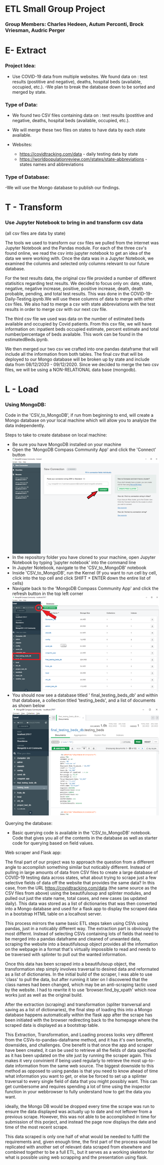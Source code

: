# ETL Small Group Project
### Group Members: Charles Hedeen, Autum Perconti, Brock Vriesman, Audric Perger


# E- Extract
### Project Idea: 
* Use COVID-19 data from multiple websites. We found data on : test results (postitive and negative), deaths, hospital beds (available, occupied, etc.).
-We plan to break the database down to be sorted and merged by state.

### Type of Data:
 * We found two CSV files containing data on : test results (postitive and negative, deaths, hospital beds (available, occupied, etc.).
 * We will merge these two files on states to have data by each state available.

* Websites:
    * https://covidtracking.com/data - daily testing data by state
    * https://worldpopulationreview.com/states/state-abbreviations - states names and abbreviations

### Type of Database:
-We will use the Mongo database to publish our findings.


# T - Transform
### Use Jupyter Notebook to bring in and transform csv data
(all csv files are data by state)

The tools we used to transform our csv files we pulled from the internet was Jupyter Notebook and the Pandas module. For each of the three csv's found online, we read the csv into jupyter notebook to get an idea of the data we were working with. Once the data was in a Jupyter Notebook, we examined the columns and selected only columns relevant to our future database.

For the test results data, the original csv file provided a number of different statisitics regarding test results. We decided to focus only on: date, state, negative, negative increase, positive, positive increase, death, death probable, pending, and total test results. This was done in the COVID-19-Daily-Testing.ipynb.We will use these columns of data to merge with other csv files.
We also had to merge a csv with state abbreviations with the test results in order to merge csv with our next csv file.

The third csv file we used was data on the number of estimated beds available and occupied by Covid patients. From this csv file, we will have information on: inpatient beds occupied estimate, percent estimate and total number/percentage of beds available. This work can be found in the estimatedBeds.ipynb.

We then merged our two csv we crafted into one pandas dataframe that will include all the information from both tables. The final csv that will be deployed to our Mongo database will be broken up by state and include data from 08/12/2020 - 09/12/2020. Since we decided to merge the two csv files, we will be using a NON-RELATIONAL data base (mongodb). 


# L - Load
### Using MongoDB:
Code in the 'CSV_to_MongoDB', if run from beginning to end, will create a Mongo database on your local machine which will allow you to analyize the data independently.

Steps to take to create database on local machine:
* Be sure you have MongoDB installed on your machine
* Open the 'MongoDB Compass Community App' and click the 'Connect' button
![MongoDB Compass Community App Home Page](/Readme_files/Images/MongoDB_Home_Screen.png)
* In the repository folder you have cloned to your machine, open Jupyter Notebook by typing 'jupyter notebook' into the command line
* In Jupyter Notebook, navigate to the 'CSV_to_MongoDB' notebook
* Inside 'CSV_to_MongoDB', run the Kernel (If you want to run cell by cell, click into the top cell and click SHIFT + ENTER down the entire list of cells)
* Navigate back to the 'MongoDB Compass Community App' and click the refresh button in the top left corner
![Refresh DB List](/Readme_files/Images/Refresh_DB_List.png)
* You should now see a database titled '  final_testing_beds_db' and within that database, a collection titled 'testing_beds', and a list of documents as shown below
![Final Data Display](/Readme_files/Images/Final_Data_Display.png)

Querying the database:
* Basic querying code is available in the 'CSV_to_MongoDB' notebook. Code that gives you all of the contents in the database as well as starter code for querying based on field values.

Web scraper and Flask app:

The final part of our project was to approach the question from a different angle to accomplish something similar but noticably different. Instead of pulling in large amounts of data from CSV files to create a large database of COVID-19 testing data across states, what about trying to scrape just a few selective fields of data off the website that provides the same data? In this case, from the URL https://covidtracking.com/data (the same source as the CSV files from above) using the beautifulsoup and splinter modules, and pulled out just the state name, total cases, and new cases (as updated daily). This data was stored as a list of dictionaries that was then converted into a Mongo database and used for a flask app to display the scraped data in a bootstrap HTML table on a localhost server.

This process mirrors the same basic ETL steps taken using CSVs using pandas, just in a noticably different way. The extraction part is obviously the most differnt. Instead of selecting CSVs containing lots of fields that need to be merged into a pandas dataframe and cleaned of unwanted data, scraping the website into a beautifulsoup object provides all the information on the webpage in a format that's virtually impossible to read and needs to be traversed with splinter to pull out the wanted information.

Once this data has been scraped into a beautifulsoup object, the transformation step simply involves traversal to desired data and reformated as a list of dictionaries. In the initial build of the scraper, I was able to use 'class' to pull the data, but after running it later on I discovered that the class names had been changed, which may be an anti-scraping tactic used by the website. I had to rewrite it to use 'browser.find_by_xpath' which now works just as well as the original build. 

After the extraction (scraping) and transformation (spliter tranversal and saving as a list of dictionaries), the final step of loading this into a Mongo database happens automatically within the flask app after the scrape has been initiated with the browser redirecting back to the homepage where the scraped data is displayed as a bootstrap table. 

This Extraction, Transformation, and Loading process looks very different from the CSVs-to-pandas-dataframe method, and it has it's own benefits, downsides, and challenges. One benefit is that once the app and scraper have been created, it can be used to retrieve all the fields of data specified as it has been updated on the site just by running the scraper again. This makes it very convinient if being used regularly to retrieve the most up-to-date information from the same web source. The biggest downside to this method as opposed to using pandas is that you need to know ahead of time what information you want to get, or else be forced to set up a splinter traversal to every single field of data that you might possibly want. This can get cumbersome and requires spending a lot of time using the inspector function in your webbrowser to fully understand how to get the data you want. 

ideally, the Mongo DB would be dropped every time the scrape was run to ensure the data displayed was actually up to date and not leftover from a previous scrape. However, this was not able to be accomplished in time for submission of this porject, and instead the page now displays the date and time of the most recent scrape. 

This data scraped is only one half of what would be needed to fullfil the requirements and, given enough time, the first part of the process would be replicated with another set of relevant data scraped from elsewhere and combined together to be a full ETL, but it serves as a working skeleton for what is possible using web scrapping and the presentation using flask.
